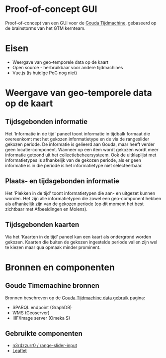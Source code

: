 # Proof-of-concept GUI
Proof-of-concept van een GUI voor de [Gouda Tijdmachine](https://www.goudatijdmachine.nl/), gebaseerd op de brainstorms van het GTM kernteam.

# Eisen
- Weergave van geo-temporele data op de kaart
- Open source - herbruikbaar voor andere tijdmachines
- Vue.js (is huidige PoC nog niet)

# Weergave van geo-temporele data op de kaart

## Tijdsgebonden informatie

Het 'Informatie in de tijd' paneel toont informatie in tijdbalk formaat die overeenkomt met het gekozen informatietype en de via de rangeslider gekozen periode. De informatie is gelieerd aan Gouda, maar heeft verder geen locatie-component. Wanneer op een item wordt gekozen wordt meer informatie getoond uit het collectiebeheersysteem. Ook de uitklaplijst met informatietypes is afhankelijk van de gekozen periode, als er geen informatie is in die periode is het informatietype niet selecteerbaar.

## Plaats- en tijdsgebonden informatie
Het 'Plekken in de tijd' toont informatietypen die aan- en uitgezet kunnen worden. Het zijn alle informatietypen die zowel een geo-component hebben als afhankelijk zijn van de gekozen periode (op dit moment het best zichtbaar met Afbeeldingen en Molens).

## Tijdsgebonden kaarten
Via het 'Kaarten in de tijd' paneel kan een kaart als ondergrond worden gekozen. Kaarten die buiten de gekozen ingestelde periode vallen zijn wel te kiezen maar qua opmaak minder prominent.

# Bronnen en componenten

## Goude Timemachine bronnen 
Bronnen beschreven op de [Gouda Tijdmachine data gebruik](https://www.goudatijdmachine.nl/data/datasets/sparql-endpoint) pagina:
- SPARQL endpoint (GraphDB)
- WMS (Geoserver)
- IIIF/Image server (Omeka S)

## Gebruikte componenten

- [n3r4zzurr0 / range-slider-input](https://github.com/n3r4zzurr0/range-slider-input)
- [Leaflet](https://leafletjs.com/)
